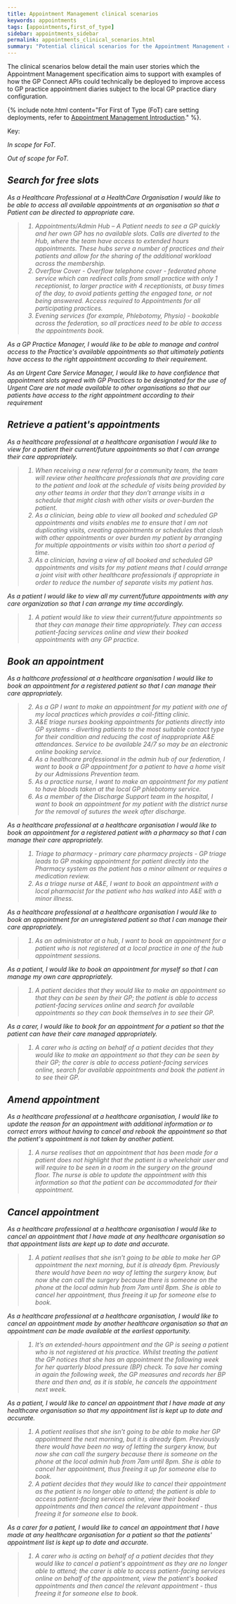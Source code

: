 ```yaml
---
title: Appointment Management clinical scenarios
keywords: appointments
tags: [appointments,first_of_type]
sidebar: appointments_sidebar
permalink: appointments_clinical_scenarios.html
summary: "Potential clinical scenarios for the Appointment Management capability pack."
---
```


The clinical scenarios below detail the main user stories which the Appointment Management specification aims to support with examples of how the GP Connect APIs could technically be deployed to improve access to GP practice appointment diaries subject to the local GP practice diary configuration.  

{% include note.html content="For First of Type (FoT) care setting deployments, refer to [Appointment Management Introduction](appointment.html)." %}.

Key:

<i class='fa fa-check'/> In scope for FoT.

<i class='fa fa-road'/> Out of scope for FoT.

## Search for free slots ##

<i class='fa fa-check'/> As a Healthcare Professional at a HealthCare Organisation I would like to be able to access all available appointments at an organisation so that a Patient can be directed to appropriate care.

> 1. Appointments/Admin Hub – A Patient needs to see a GP quickly and her own GP has no available slots.  Calls are diverted to the  Hub, where the team have access to extended hours appointments.  These hubs serve a number of practices and their patients and allow for the sharing of the additional workload across the membership.
> 2. Overflow Cover - Overflow telephone cover - federated phone service which can redirect calls from small practice with only 1 receptionist, to larger practice with 4 receptionists, at busy times of the day, to avoid patients getting the engaged tone, or not being answered.  Access required to Appointments for all participating practices.
> 3. Evening services (for example, Phlebotomy, Physio) - bookable across the federation, so all practices need to be able to access the appointments book.

<i class='fa fa-check'/> As a GP Practice Manager, I would like to be able to manage and control access to the Practice's available appointments so that ultimately patients have access to the right appointment according to their requirement.

<i class='fa fa-check'/> As an Urgent Care Service Manager, I would like to have confidence that appointment slots agreed with GP Practices to be designated for the use of Urgent Care are not made available to other organisations so that our patients have access to the right appointment according to their requirement


## Retrieve a patient's appointments ##

<i class='fa fa-check'/> As a healthcare professional at a healthcare organisation I would like to view for a patient their current/future appointments so that I can arrange their care appropriately.

> 1. When receiving a new referral for a community team, the team will review other healthcare professionals that are providing care to the patient and look at the schedule of visits being provided by any other teams in order that they don’t arrange visits in a schedule that might clash with other visits or over-burden the patient.
> 2. As a clinician, being able to view all booked and scheduled GP appointments and visits enables me to ensure that I am not duplicating visits, creating appointments or schedules that clash with other appointments or over burden my patient by arranging for multiple appointments or visits within too short a period of time.
> 3. As a clinician, having a view of all booked and scheduled GP appointments and visits for my patient means that I could arrange a joint visit with other healthcare professionals if appropriate in order to reduce the number of separate visits my patient has.


<i class='fa fa-road'/> As a patient I would like to view all my current/future appointments with any care organization so that I can arrange my time accordingly.

> 1. A patient would like to view their current/future appointments so that they can manage their time appropriately. They can access patient-facing services online and view their booked appointments with any GP practice.


## Book an appointment ##
<i class='fa fa-check'/> As a halthcare professional at a healthcare organisation I would like to book an appointment for a registered patient so that I can manage their care appropriately.

> 2. As a GP I want to make an appointment for my patient with one of my local practices which provides a coil-fitting clinic. 
> 3. A&E triage nurses booking appointments for patients directly into GP systems - diverting patients to the most suitable contact type for their condition and reducing the cost of inappropriate A&E attendances. Service to be available 24/7 so may be an electronic online booking service.
> 5. As a healthcare professional in the admin hub of our federation, I want to book a GP appointment for a patient to have a home visit by our Admissions Prevention team.
> 6. As a practice nurse, I want to make an appointment for my patient to have bloods taken at the local GP phlebotomy service. 
> 7. As a member of the Discharge Support team in the hospital, I want to book an appointment for my patient with the district nurse for the removal of sutures the week after discharge.

<i class='fa fa-road'/> As a healthcare professional at a healthcare organisation I would like to book an appointment for a registered patient with a pharmacy so that I can manage their care appropriately.

> 1. Triage to pharmacy - primary care pharmacy projects - GP triage leads to GP making appointment for patient directly into the Pharmacy system as the patient has a minor ailment or requires a medication review. 
> 4. As a triage nurse at A&E, I want to book an appointment with a local pharmacist for the patient who has walked into A&E with a minor illness.

<i class='fa fa-check'/> As a healthcare professional at a healthcare organisation I would like to book an appointment for an unregistered patient so that I can manage their care appropriately.

> 1. As an administrator at a hub, I want to book an appointment for a patient who is not registered at a local practice in one of the hub appointment sessions.  

<i class='fa fa-road'/> As a patient, I would like to book an appointment for myself so that I can manage my own care appropriately.

> 1. A patient decides that they would like to make an appointment so that they can be seen by their GP; the patient is able to access patient-facing services online and search for available appointments so they can book themselves in to see their GP.

<i class='fa fa-road'/> As a carer, I would like to book for an appointment for a patient so that the patient can have their care managed appropriately.

> 1. A carer who is acting on behalf of a patient decides that they would like to make an appointment so that they can be seen by their GP; the carer is able to access patient-facing services online, search for available appointments and book the patient in to see their GP.

## Amend appointment ##

<i class='fa fa-check'/>As a healthcare professional at a healthcare organisation, I would like to update the reason for an appointment with additional information or to correct errors without having to cancel and rebook the appointment so that the patient's appointment is not taken by another patient.

> 1.	A nurse realises that an appointment that has been made for a patient does not highlight that the patient is a wheelchair user and will require to be seen in a room in the surgery on the ground floor. The nurse is able to update the appointment with this information so that the patient can be accommodated for their appointment.

## Cancel appointment ##

<i class='fa fa-check'/>As a healthcare professional at a healthcare organisation I would like to cancel an appointment that I have made at any healthcare organisation so that appointment lists are kept up to date and accurate.

> 1. A patient realises that she isn’t going to be able to make her GP appointment the next morning, but it is already 6pm. Previously there would have been no way of letting the surgery know, but now she can call the surgery because there is someone on the phone at the local admin hub from 7am until 8pm. She is able to cancel her appointment, thus freeing it up for someone else to book.

<i class='fa fa-check'/> As a healthcare professional at a healthcare organisation, I would like to cancel an appointment made by another healthcare organisation so that an appointment can be made available at the earliest opportunity.

> 1. It’s an extended-hours appointment and the GP is seeing a patient who is not registered at his practice. Whilst treating the patient the GP notices that she has an appointment the following week for her quarterly blood pressure (BP) check. To save her coming in again the following week, the GP measures and records her BP there and then and, as it is stable, he cancels the appointment next week.

<i class='fa fa-road'/> As a patient, I would like to cancel an appointment that I have made at any healthcare organisation so that my appointment list is kept up to date and accurate.

> 1. A patient realises that she isn’t going to be able to make her GP appointment the next morning, but it is already 6pm. Previously there would have been no way of letting the surgery know, but now she can call the surgery because there is someone on the phone at the local admin hub from 7am until 8pm. She is able to cancel her appointment, thus freeing it up for someone else to book.
> 2. A patient decides that they would like to cancel their appointment as the patient is no longer able to attend; the patient is able to access patient-facing services online, view their booked appointments and then cancel the relevant appointment - thus freeing it for someone else to book.

<i class='fa fa-road'/> As a carer for a patient, I would like to cancel an appointment that I have made at any healthcare organisation for a patient so that the patients' appointment list is kept up to date and accurate.
	
> 1. A carer who is acting on behalf of a patient decides that they would like to cancel a patient's appointment as they are no longer able to attend; the carer is able to access patient-facing services online on behalf of the appointment, view the patient's booked appointments and then cancel the relevant appointment - thus freeing it for someone else to book.




